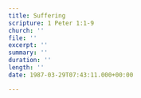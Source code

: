 ```yaml
---
title: Suffering
scripture: 1 Peter 1:1-9
church: ''
file: ''
excerpt: ''
summary: ''
duration: ''
length: ''
date: 1987-03-29T07:43:11.000+00:00

---
```

